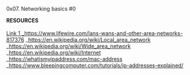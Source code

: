 0x07. Networking basics #0

<b> RESOURCES </b>
<br> </br>
<a href = "https://en.wikipedia.org/wiki/OSI_model"> Link 1 </b>
_https://www.lifewire.com/lans-wans-and-other-area-networks-817376
_https://en.wikipedia.org/wiki/Local_area_network
_https://en.wikipedia.org/wiki/Wide_area_network
_https://en.wikipedia.org/wiki/Internet
_https://whatismyipaddress.com/mac-address
_https://www.bleepingcomputer.com/tutorials/ip-addresses-explained/
